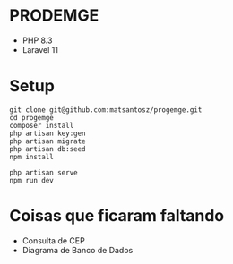 # PRODEMGE

- PHP 8.3
- Laravel 11

# Setup

```
git clone git@github.com:matsantosz/progemge.git
cd progemge
composer install
php artisan key:gen
php artisan migrate
php artisan db:seed
npm install
```

```
php artisan serve
npm run dev
```

# Coisas que ficaram faltando

- Consulta de CEP
- Diagrama de Banco de Dados
